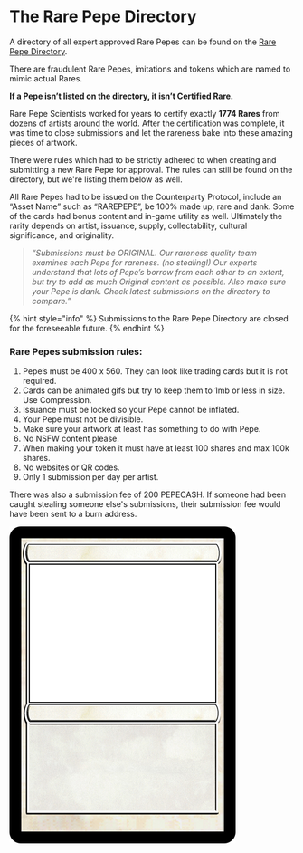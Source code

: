 # The Rare Pepe Directory

A directory of all expert approved Rare Pepes can be found on the [Rare Pepe Directory](http://rarepepedirectory.com/).

There are fraudulent Rare Pepes, imitations and tokens which are named to mimic actual Rares.

**If a Pepe isn’t listed on the directory, it isn’t Certified Rare.**

Rare Pepe Scientists worked for years to certify exactly **1774 Rares** from dozens of artists around the world. After the certification was complete, it was time to close submissions and let the rareness bake into these amazing pieces of artwork.

There were rules which had to be strictly adhered to when creating and submitting a new Rare Pepe for approval. The rules can still be found on the directory, but we're listing them below as well.

All Rare Pepes had to be issued on the Counterparty Protocol, include an “Asset Name” such as “RAREPEPE”, be 100% made up, rare and dank. Some of the cards had bonus content and in-game utility as well. Ultimately the rarity depends on artist, issuance, supply, collectability, cultural significance, and originality.

> _“Submissions must be ORIGINAL. Our rareness quality team examines each Pepe for rareness. (no stealing!) Our experts understand that lots of Pepe’s borrow from each other to an extent, but try to add as much Original content as possible. Also make sure your Pepe is dank. Check latest submissions on the directory to compare.”_

{% hint style="info" %}
Submissions to the Rare Pepe Directory are closed for the foreseeable future.
{% endhint %}

### Rare Pepes submission rules:

1. Pepe’s must be 400 x 560.   They can look like trading cards but it is not required.
2. Cards can be animated gifs but try to keep them to 1mb or less in size. Use Compression.
3. Issuance must be locked  so your Pepe cannot be inflated.
4. Your Pepe must not be divisible.
5. Make sure your artwork at least has something to do with Pepe.
6. No NSFW content please.
7. When making your token it must have at least 100 shares and max 100k shares.
8. No websites or QR codes.
9. Only 1 submission per day per artist.&#x20;

There was also a submission fee of 200 PEPECASH. If someone had been caught stealing someone else's submissions, their submission fee would have been sent to a burn address.

![The blank template for all Rare Pepes, many artists still use it today for Fake Rares and Dank Rare submissions.](../../.gitbook/assets/magic-template.jpg)

